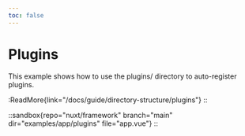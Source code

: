 ```yaml
---
toc: false
---
```


# Plugins

This example shows how to use the plugins/ directory to auto-register plugins.

:ReadMore{link="/docs/guide/directory-structure/plugins"}
::

::sandbox{repo="nuxt/framework" branch="main" dir="examples/app/plugins" file="app.vue"}
::
